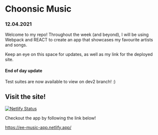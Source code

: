 # Choonsic Music

### 12.04.2021

Welcome to my repo!  Throughout the week (and beyond), I will be using Webpack and REACT to create an app that showcases my favourite artists and songs.

Keep an eye on this space for updates, as well as my link for the deployed site.

#### End of day update

Test suites are now available to view on dev2 branch!  :)

## Visit the site!

[![Netlify Status](https://api.netlify.com/api/v1/badges/e459b16a-7ec6-4b17-b801-6a55c00fda7e/deploy-status)](https://app.netlify.com/sites/ee-music-app/deploys)

Checkout the app by following the link below!

https://ee-music-app.netlify.app/
